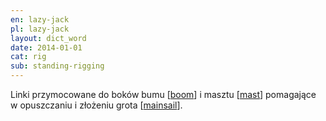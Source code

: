 ```yaml
---
en: lazy-jack
pl: lazy-jack
layout: dict_word
date: 2014-01-01
cat: rig
sub: standing-rigging
---
```


Linki przymocowane do boków bumu [[boom](/dict/boom.html)] i masztu [[mast](/dict/mast.html)] 
pomagające w opuszczaniu i złożeniu grota [[mainsail](/dict/mainsail.html)].